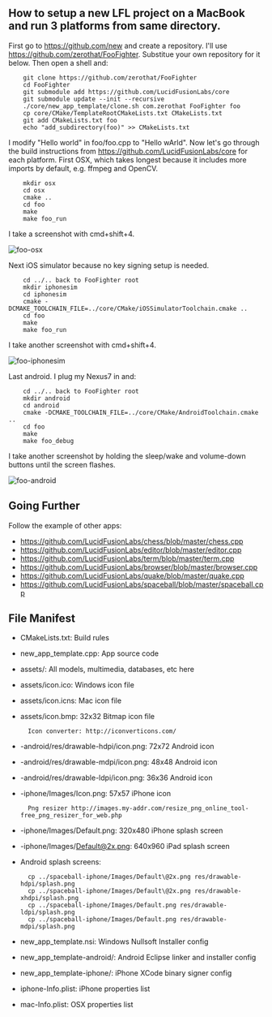 ## How to setup a new LFL project on a MacBook and run 3 platforms from same directory.

First go to https://github.com/new and create a repository. 
I'll use https://github.com/zerothat/FooFighter.  Substitue your own repository for it below.
Then open a shell and:

        git clone https://github.com/zerothat/FooFighter
        cd FooFighter
        git submodule add https://github.com/LucidFusionLabs/core
        git submodule update --init --recursive
        ./core/new_app_template/clone.sh com.zerothat FooFighter foo
        cp core/CMake/TemplateRootCMakeLists.txt CMakeLists.txt
        git add CMakeLists.txt foo
        echo "add_subdirectory(foo)" >> CMakeLists.txt

I modify "Hello world" in foo/foo.cpp to "Hello wArld".
Now let's go through the build instructions from https://github.com/LucidFusionLabs/core for each platform.
First OSX, which takes longest because it includes more imports by default, e.g. ffmpeg and OpenCV.

        mkdir osx
        cd osx
        cmake ..
        cd foo
        make
        make foo_run

I take a screenshot with cmd+shift+4.

![foo-osx](../www/lfl/foo-osx.png)

Next iOS simulator because no key signing setup is needed.

        cd ../.. back to FooFighter root
        mkdir iphonesim
        cd iphonesim
        cmake -DCMAKE_TOOLCHAIN_FILE=../core/CMake/iOSSimulatorToolchain.cmake ..
        cd foo
        make
        make foo_run

I take another screenshot with cmd+shift+4.

![foo-iphonesim](../www/lfl/foo-iphonesim.png)

Last android.  I plug my Nexus7 in and:

        cd ../.. back to FooFighter root
        mkdir android
        cd android
        cmake -DCMAKE_TOOLCHAIN_FILE=../core/CMake/AndroidToolchain.cmake ..
        cd foo
        make
        make foo_debug

I take another screenshot by holding the sleep/wake and volume-down buttons until the screen flashes.

![foo-android](../www/lfl/foo-android.png)

## Going Further

Follow the example of other apps:

* https://github.com/LucidFusionLabs/chess/blob/master/chess.cpp
* https://github.com/LucidFusionLabs/editor/blob/master/editor.cpp
* https://github.com/LucidFusionLabs/term/blob/master/term.cpp
* https://github.com/LucidFusionLabs/browser/blob/master/browser.cpp
* https://github.com/LucidFusionLabs/quake/blob/master/quake.cpp
* https://github.com/LucidFusionLabs/spaceball/blob/master/spaceball.cpp

## File Manifest

* CMakeLists.txt:                        Build rules
* new_app_template.cpp:                  App source code
* assets/:                               All models, multimedia, databases, etc here  
* assets/icon.ico:                       Windows icon file
* assets/icon.icns:                      Mac icon file
* assets/icon.bmp:                       32x32 Bitmap icon file

        Icon converter: http://iconverticons.com/

* -android/res/drawable-hdpi/icon.png:   72x72 Android icon
* -android/res/drawable-mdpi/icon.png:   48x48 Android icon
* -android/res/drawable-ldpi/icon.png:   36x36 Android icon
* -iphone/Images/Icon.png:               57x57 iPhone icon

        Png resizer http://images.my-addr.com/resize_png_online_tool-free_png_resizer_for_web.php

* -iphone/Images/Default.png:            320x480 iPhone splash screen
* -iphone/Images/Default@2x.png:         640x960 iPad splash screen
* Android splash screens:

        cp ../spaceball-iphone/Images/Default\@2x.png res/drawable-hdpi/splash.png
        cp ../spaceball-iphone/Images/Default\@2x.png res/drawable-xhdpi/splash.png
        cp ../spaceball-iphone/Images/Default.png res/drawable-ldpi/splash.png
        cp ../spaceball-iphone/Images/Default.png res/drawable-mdpi/splash.png

* new_app_template.nsi:                  Windows Nullsoft Installer config
* new_app_template-android/:             Android Eclipse linker and installer config
* new_app_template-iphone/:              iPhone XCode binary signer config

* iphone-Info.plist:                     iPhone properties list
* mac-Info.plist:                        OSX properties list
